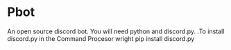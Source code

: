 # Pbot
An open source discord bot.
You will need python and discord.py.
.To install discord.py in the Command Procesor wright pip install discord.py
